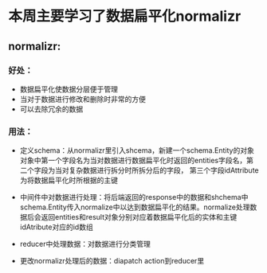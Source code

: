 # 本周主要学习了数据扁平化normalizr
## normalizr:
### 好处：
+ 数据扁平化使数据分层便于管理
+ 当对于数据进行修改和删除时非常的方便
+ 可以去除冗余的数据
### 用法：
+ 定义schema：从normalizr里引入shcema，新建一个schema.Entity的对象 对象中第一个字段名为当对数据进行数据扁平化时返回的entities字段名，第二个字段为当对复杂数据进行拆分时所拆分后的字段， 第三个字段idAttribute为将数据扁平化时所根据的主键

+ 中间件中对数据进行处理：将后端返回的response中的数据和shchema中schema.Entity传入normalize中以达到数据扁平化的结果。normalize处理数据后会返回entities和result对象分别对应着数据扁平化后的实体和主键idAtribute对应的id数组
              
+ reducer中处理数据：对数据进行分类管理

+ 更改normalizr处理后的数据：diapatch action到reducer里
                